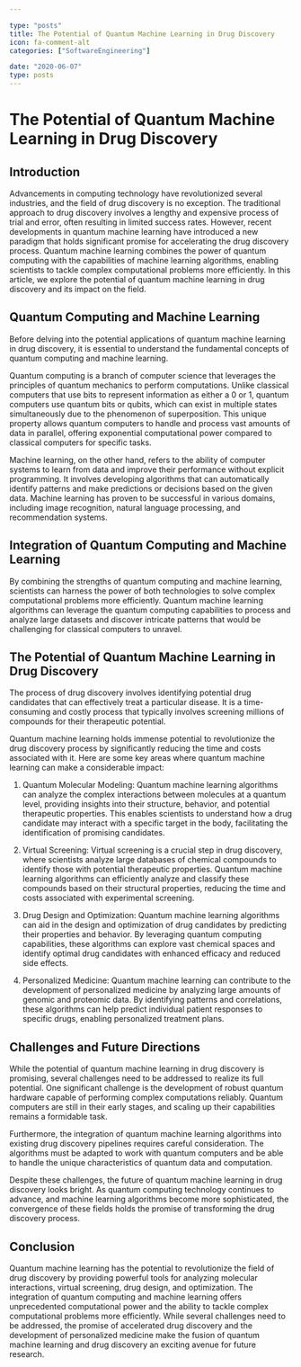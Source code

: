 ```yaml
---

type: "posts"
title: The Potential of Quantum Machine Learning in Drug Discovery
icon: fa-comment-alt
categories: ["SoftwareEngineering"]

date: "2020-06-07"
type: posts
---
```



# The Potential of Quantum Machine Learning in Drug Discovery

## Introduction

Advancements in computing technology have revolutionized several industries, and the field of drug discovery is no exception. The traditional approach to drug discovery involves a lengthy and expensive process of trial and error, often resulting in limited success rates. However, recent developments in quantum machine learning have introduced a new paradigm that holds significant promise for accelerating the drug discovery process. Quantum machine learning combines the power of quantum computing with the capabilities of machine learning algorithms, enabling scientists to tackle complex computational problems more efficiently. In this article, we explore the potential of quantum machine learning in drug discovery and its impact on the field.

## Quantum Computing and Machine Learning

Before delving into the potential applications of quantum machine learning in drug discovery, it is essential to understand the fundamental concepts of quantum computing and machine learning.

Quantum computing is a branch of computer science that leverages the principles of quantum mechanics to perform computations. Unlike classical computers that use bits to represent information as either a 0 or 1, quantum computers use quantum bits or qubits, which can exist in multiple states simultaneously due to the phenomenon of superposition. This unique property allows quantum computers to handle and process vast amounts of data in parallel, offering exponential computational power compared to classical computers for specific tasks.

Machine learning, on the other hand, refers to the ability of computer systems to learn from data and improve their performance without explicit programming. It involves developing algorithms that can automatically identify patterns and make predictions or decisions based on the given data. Machine learning has proven to be successful in various domains, including image recognition, natural language processing, and recommendation systems.

## Integration of Quantum Computing and Machine Learning

By combining the strengths of quantum computing and machine learning, scientists can harness the power of both technologies to solve complex computational problems more efficiently. Quantum machine learning algorithms can leverage the quantum computing capabilities to process and analyze large datasets and discover intricate patterns that would be challenging for classical computers to unravel.

## The Potential of Quantum Machine Learning in Drug Discovery

The process of drug discovery involves identifying potential drug candidates that can effectively treat a particular disease. It is a time-consuming and costly process that typically involves screening millions of compounds for their therapeutic potential.

Quantum machine learning holds immense potential to revolutionize the drug discovery process by significantly reducing the time and costs associated with it. Here are some key areas where quantum machine learning can make a considerable impact:

1. Quantum Molecular Modeling: Quantum machine learning algorithms can analyze the complex interactions between molecules at a quantum level, providing insights into their structure, behavior, and potential therapeutic properties. This enables scientists to understand how a drug candidate may interact with a specific target in the body, facilitating the identification of promising candidates.

2. Virtual Screening: Virtual screening is a crucial step in drug discovery, where scientists analyze large databases of chemical compounds to identify those with potential therapeutic properties. Quantum machine learning algorithms can efficiently analyze and classify these compounds based on their structural properties, reducing the time and costs associated with experimental screening.

3. Drug Design and Optimization: Quantum machine learning algorithms can aid in the design and optimization of drug candidates by predicting their properties and behavior. By leveraging quantum computing capabilities, these algorithms can explore vast chemical spaces and identify optimal drug candidates with enhanced efficacy and reduced side effects.

4. Personalized Medicine: Quantum machine learning can contribute to the development of personalized medicine by analyzing large amounts of genomic and proteomic data. By identifying patterns and correlations, these algorithms can help predict individual patient responses to specific drugs, enabling personalized treatment plans.

## Challenges and Future Directions

While the potential of quantum machine learning in drug discovery is promising, several challenges need to be addressed to realize its full potential. One significant challenge is the development of robust quantum hardware capable of performing complex computations reliably. Quantum computers are still in their early stages, and scaling up their capabilities remains a formidable task.

Furthermore, the integration of quantum machine learning algorithms into existing drug discovery pipelines requires careful consideration. The algorithms must be adapted to work with quantum computers and be able to handle the unique characteristics of quantum data and computation.

Despite these challenges, the future of quantum machine learning in drug discovery looks bright. As quantum computing technology continues to advance, and machine learning algorithms become more sophisticated, the convergence of these fields holds the promise of transforming the drug discovery process.

## Conclusion

Quantum machine learning has the potential to revolutionize the field of drug discovery by providing powerful tools for analyzing molecular interactions, virtual screening, drug design, and optimization. The integration of quantum computing and machine learning offers unprecedented computational power and the ability to tackle complex computational problems more efficiently. While several challenges need to be addressed, the promise of accelerated drug discovery and the development of personalized medicine make the fusion of quantum machine learning and drug discovery an exciting avenue for future research.
